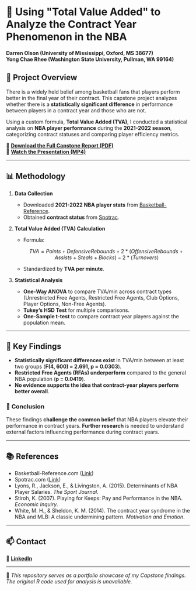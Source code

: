 # 🏀 Using "Total Value Added" to Analyze the Contract Year Phenomenon in the NBA

**Darren Olson (University of Mississippi, Oxford, MS 38677)**  
**Yong Chae Rhee (Washington State University, Pullman, WA 99164)**  

## 📖 Project Overview
There is a widely held belief among basketball fans that players perform better in the final year of their contract. This capstone project analyzes whether there is a **statistically significant difference** in performance between players in a contract year and those who are not.  

Using a custom formula, **Total Value Added (TVA)**, I conducted a statistical analysis on **NBA player performance** during the **2021-2022 season**, categorizing contract statuses and comparing player efficiency metrics.

📄 **[Download the Full Capstone Report (PDF)](./CapstoneFinal_DarrenOlson.pdf)**  
🎥 **[Watch the Presentation (MP4)](./DarrenOlson_Capstone.mp4)**  

---

## 📊 Methodology
1. **Data Collection**  
   - Downloaded **2021-2022 NBA player stats** from [Basketball-Reference](https://www.basketball-reference.com/).
   - Obtained **contract status** from [Spotrac](https://www.spotrac.com/nba/free-agents/2022/).

2. **Total Value Added (TVA) Calculation**  
   - Formula:  
     ```math
     TVA = Points + Defensive Rebounds + 2*(Offensive Rebounds + Assists + Steals + Blocks) - 2*(Turnovers)
     ```
   - Standardized by **TVA per minute**.

3. **Statistical Analysis**  
   - **One-Way ANOVA** to compare TVA/min across contract types (Unrestricted Free Agents, Restricted Free Agents, Club Options, Player Options, Non-Free Agents).  
   - **Tukey’s HSD Test** for multiple comparisons.  
   - **One-Sample t-test** to compare contract year players against the population mean.

---

## 📌 Key Findings
- **Statistically significant differences exist** in TVA/min between at least two groups (**F(4, 600) = 2.691, p = 0.0303**).  
- **Restricted Free Agents (RFAs) underperform** compared to the general NBA population (**p = 0.0419**).  
- **No evidence supports the idea that contract-year players perform better overall**.

### 🔎 **Conclusion**
These findings **challenge the common belief** that NBA players elevate their performance in contract years. **Further research** is needed to understand external factors influencing performance during contract years.

---

## 📚 References
- Basketball-Reference.com ([Link](https://www.basketball-reference.com/))
- Spotrac.com ([Link](https://www.spotrac.com/nba/free-agents/2022/))
- Lyons, R., Jackson, E., & Livingston, A. (2015). Determinants of NBA Player Salaries. *The Sport Journal*.
- Stiroh, K. (2007). Playing for Keeps: Pay and Performance in the NBA. *Economic Inquiry*.
- White, M. H., & Sheldon, K. M. (2014). The contract year syndrome in the NBA and MLB: A classic undermining pattern. *Motivation and Emotion*.

---

## 📫 Contact
💼 **[LinkedIn](https://www.linkedin.com/in/darrenjolson/)**  

---
📝 *This repository serves as a portfolio showcase of my Capstone findings. The original R code used for analysis is unavailable.*  

